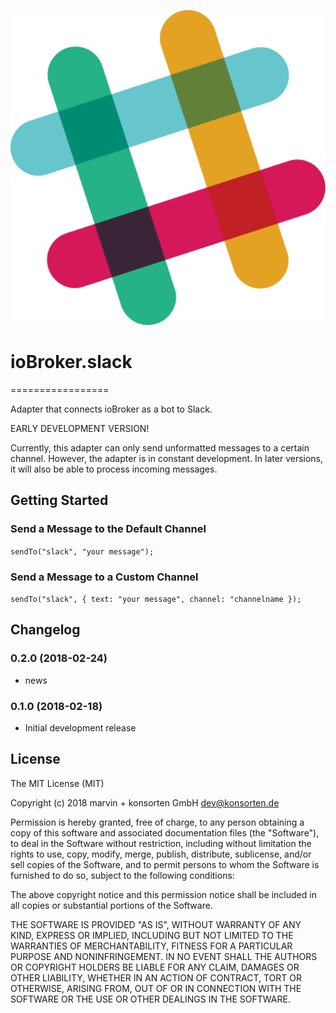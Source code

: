![Logo](admin/slack.png)
# ioBroker.slack
=================

Adapter that connects ioBroker as a bot to Slack.

EARLY DEVELOPMENT VERSION!

Currently, this adapter can only send unformatted messages to a certain channel. 
However, the adapter is in constant development. In later versions, it will 
also be able to process incoming messages.

## Getting Started

### Send a Message to the Default Channel

`sendTo("slack", "your message");`

### Send a Message to a Custom Channel

`sendTo("slack", { text: "your message", channel: "channelname });`

## Changelog
### 0.2.0 (2018-02-24)
* news

### 0.1.0 (2018-02-18)
* Initial development release



## License
The MIT License (MIT)

Copyright (c) 2018 marvin + konsorten GmbH <dev@konsorten.de>

Permission is hereby granted, free of charge, to any person obtaining a copy
of this software and associated documentation files (the "Software"), to deal
in the Software without restriction, including without limitation the rights
to use, copy, modify, merge, publish, distribute, sublicense, and/or sell
copies of the Software, and to permit persons to whom the Software is
furnished to do so, subject to the following conditions:

The above copyright notice and this permission notice shall be included in
all copies or substantial portions of the Software.

THE SOFTWARE IS PROVIDED "AS IS", WITHOUT WARRANTY OF ANY KIND, EXPRESS OR
IMPLIED, INCLUDING BUT NOT LIMITED TO THE WARRANTIES OF MERCHANTABILITY,
FITNESS FOR A PARTICULAR PURPOSE AND NONINFRINGEMENT. IN NO EVENT SHALL THE
AUTHORS OR COPYRIGHT HOLDERS BE LIABLE FOR ANY CLAIM, DAMAGES OR OTHER
LIABILITY, WHETHER IN AN ACTION OF CONTRACT, TORT OR OTHERWISE, ARISING FROM,
OUT OF OR IN CONNECTION WITH THE SOFTWARE OR THE USE OR OTHER DEALINGS IN
THE SOFTWARE.
